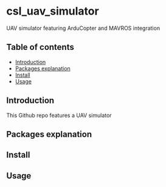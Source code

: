 # csl_uav_simulator
UAV simulator featuring ArduCopter and MAVROS integration


## Table of contents
* [Introduction](#introduction)
* [Packages explanation](#packages_explanation)
* [Install](#install)
* [Usage](#usage)



## Introduction
This Github repo features a UAV simulator 


## Packages explanation

## Install

## Usage
